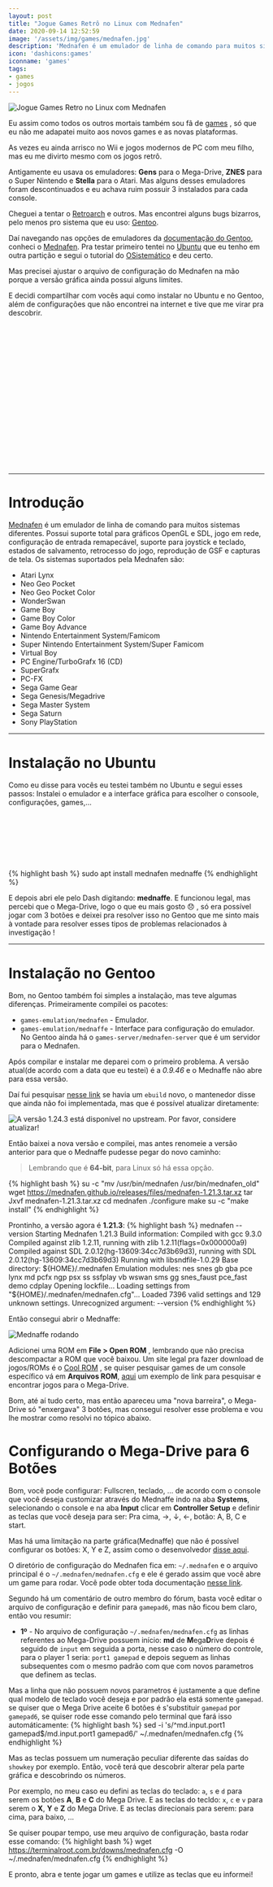 ```yaml
---
layout: post
title: "Jogue Games Retrô no Linux com Mednafen"
date: 2020-09-14 12:52:59
image: '/assets/img/games/mednafen.jpg'
description: 'Mednafen é um emulador de linha de comando para muitos sistemas diferentes.'
icon: 'dashicons:games'
iconname: 'games'
tags:
- games
- jogos
---
```


![Jogue Games Retro no Linux com Mednafen](/assets/img/games/mednafen.jpg)

Eu assim como todos os outros mortais também sou fã de [games](https://terminalroot.com.br/tags#games) , só que eu não me adapatei muito aos novos games e as novas plataformas.

As vezes eu ainda arrisco no Wii e jogos modernos de PC com meu filho, mas eu me divirto mesmo com os jogos retrô.

Antigamente eu usava os emuladores: **Gens** para o Mega-Drive, **ZNES** para o Super Nintendo e **Stella** para o Atari. Mas alguns desses emuladores foram descontinuados e eu achava ruim possuir 3 instalados para cada console.

Cheguei a tentar o [Retroarch](https://www.retroarch.com/) e outros. Mas encontrei alguns bugs bizarros, pelo menos pro sistema que eu uso: [Gentoo](https://terminalroot.com.br/tags#gentoo).

Daí navegando nas opções de emuladores da [documentação do Gentoo](https://wiki.gentoo.org/wiki/Games/emulation), conheci o [Mednafen](https://mednafen.github.io/). Pra testar primeiro tentei no [Ubuntu](https://terminalroot.com.br/tags#ubuntu) que eu tenho em outra partição e segui o tutorial do [OSistemático](http://www.osistematico.com.br/2017/12/jogue-os-classicos-do-mega-drive-no.html) e deu certo.

Mas precisei ajustar o arquivo de configuração do Mednafen na mão porque a versão gráfica ainda possui alguns limites.

E decidi compartilhar com vocês aqui como instalar no Ubuntu e no Gentoo, além de configurações que não encontrei na internet e tive que me virar pra descobrir.

<!-- QUADRADO -->
<script async src="//pagead2.googlesyndication.com/pagead/js/adsbygoogle.js"></script>
<ins class="adsbygoogle"
style="display:inline-block;width:336px;height:280px"
data-ad-client="ca-pub-2838251107855362"
data-ad-slot="5351066970"></ins>
<script>
(adsbygoogle = window.adsbygoogle || []).push({});
</script>

---

# Introdução

[Mednafen](https://mednafen.github.io/) é um emulador de linha de comando para muitos sistemas diferentes. Possui suporte total para gráficos OpenGL e SDL, jogo em rede, configuração de entrada remapecável, suporte para joystick e teclado, estados de salvamento, retrocesso do jogo, reprodução de GSF e capturas de tela. Os sistemas suportados pela Mednafen são:
+ Atari Lynx
+ Neo Geo Pocket
+ Neo Geo Pocket Color
+ WonderSwan
+ Game Boy
+ Game Boy Color
+ Game Boy Advance
+ Nintendo Entertainment System/Famicom
+ Super Nintendo Entertainment System/Super Famicom
+ Virtual Boy
+ PC Engine/TurboGrafx 16 (CD)
+ SuperGrafx
+ PC-FX
+ Sega Game Gear
+ Sega Genesis/Megadrive
+ Sega Master System
+ Sega Saturn
+ Sony PlayStation

---

# Instalação no Ubuntu
Como eu disse para vocês eu testei também no Ubuntu e segui esses passos:
Instalei o emulador e a interface gráfica para escolher o consoole, configurações, games,...

<!-- MINI ANÚNCIO -->
<script async src="//pagead2.googlesyndication.com/pagead/js/adsbygoogle.js"></script>
<!-- Games Root -->
<ins class="adsbygoogle"
style="display:inline-block;width:730px;height:95px"
data-ad-client="ca-pub-2838251107855362"
data-ad-slot="5351066970"></ins>
<script>
(adsbygoogle = window.adsbygoogle || []).push({});
</script>

{% highlight bash %}
sudo apt install mednafen mednaffe
{% endhighlight %}

E depois abri ele pelo Dash digitando: **mednaffe**. E funcionou legal, mas percebi que o Mega-Drive, logo o que eu mais gosto 😞 , só era possível jogar com 3 botões e deixei pra resolver isso no Gentoo que me sinto mais à vontade para resolver esses tipos de problemas relacionados à investigação !

---

# Instalação no Gentoo
Bom, no Gentoo também foi simples a instalação, mas teve algumas diferenças. Primeiramente compilei os pacotes:
- `games-emulation/mednafen` - Emulador.
- `games-emulation/mednaffe` - Interface para configuração do emulador.
No Gentoo ainda há o `games-server/mednafen-server` que é um servidor para o Mednafen.

Após compilar e instalar me deparei com o primeiro problema. A versão atual(de acordo com a data que eu testei) é a *0.9.46* e o Mednaffe não abre para essa versão.

Daí fui pesquisar [nesse link](https://packages.gentoo.org/packages/games-emulation/mednafen) se havia um `ebuild` novo, o mantenedor disse que ainda não foi implementada, mas que é possível atualizar diretamente:

![A versão 1.24.3 está disponível no upstream. Por favor, considere atualizar!](/assets/img/games/update-mednafen-gentoo.png)

Então baixei a nova versão e compilei, mas antes renomeie a versão anterior para que o Mednaffe pudesse pegar do novo caminho:
> Lembrando que é **64-bit**, para Linux só há essa opção.

{% highlight bash %}
su -c "mv /usr/bin/mednafen /usr/bin/mednafen_old"
wget https://mednafen.github.io/releases/files/mednafen-1.21.3.tar.xz
tar Jxvf mednafen-1.21.3.tar.xz
cd mednafen
./configure
make
su -c "make install"
{% endhighlight %}

Prontinho, a versão agora é **1.21.3**:
{% highlight bash %}
mednafen --version
Starting Mednafen 1.21.3
 Build information:
   Compiled with gcc 9.3.0
   Compiled against zlib 1.2.11, running with zlib 1.2.11(flags=0x000000a9)
   Compiled against SDL 2.0.12(hg-13609:34cc7d3b69d3), running with SDL 2.0.12(hg-13609:34cc7d3b69d3)
   Running with libsndfile-1.0.29
 Base directory: ${HOME}/.mednafen
 Emulation modules: nes snes gb gba pce lynx md pcfx ngp psx ss ssfplay vb wswan sms gg snes_faust pce_fast demo cdplay
 Opening lockfile...
 Loading settings from "${HOME}/.mednafen/mednafen.cfg"...
  Loaded 7396 valid settings and 129 unknown settings.
Unrecognized argument: --version
{% endhighlight %}

<!-- RETANGULO LARGO -->
<script async src="https://pagead2.googlesyndication.com/pagead/js/adsbygoogle.js"></script>
<!-- Informat -->
<ins class="adsbygoogle"
style="display:block"
data-ad-client="ca-pub-2838251107855362"
data-ad-slot="2327980059"
data-ad-format="auto"
data-full-width-responsive="true"></ins>
<script>
(adsbygoogle = window.adsbygoogle || []).push({});
</script>

Então consegui abrir o Mednaffe:

![Mednaffe rodando](/assets/img/games/mednaffe-running.png)

Adicionei uma ROM em **File > Open ROM** , lembrando que não precisa descompactar a ROM que você baixou. Um site legal pra fazer download de jogos/ROMs é o [Cool ROM](https://coolrom.com.au/) , se quiser pesquisar games de um console específico vá em **Arquivos ROM**, [aqui](https://coolrom.com.au/roms/genesis/) um exemplo de link para pesquisar e encontrar jogos para o Mega-Drive.

Bom, até aí tudo certo, mas então apareceu uma "nova barreira", o Mega-Drive só "enxergava" 3 botões, mas consegui resolver esse problema e vou lhe mostrar como resolvi no tópico abaixo.

# Configurando o Mega-Drive para 6 Botões
Bom, você pode configurar: Fullscren, teclado, ... de acordo com o console que você deseja customizar através do Mednaffe indo na aba **Systems**, selecionando o console e na aba **Input** clicar em **Controller Setup** e definir as teclas que você deseja para ser: Pra cima, →, ↓, ←, botão: A, B, C e start.

Mas há uma limitação na parte gráfica(Mednaffe) que não é possível configurar os botões: X, Y e Z, assim como o desenvolvedor [disse aqui](https://forum.fobby.net/index.php?t=msg&&th=1637&goto=5354#msg_5354).

O diretório de configuração do Mednafen fica em: `~/.mednafen` e o arquivo principal é o `~/.mednafen/mednafen.cfg` e ele é gerado assim que você abre um game para rodar. Você pode obter toda documentação [nesse link](https://mednafen.github.io/documentation/).

Segundo há um comentário de outro membro do fórum, basta você editar o arquivo de configuração e definir para `gamepad6`, mas não ficou bem claro, então vou resumir:
+ **1º** - No arquivo de configuração `~/.mednafen/mednafen.cfg` as linhas referentes ao Mega-Drive possuem início: **md** de **M**ega**D**rive depois é seguido de `input` em seguida a porta, nesse caso o número do controle, para o player 1 seria: `port1 gamepad` e depois seguem as linhas subsequentes com o mesmo padrão com que com novos parametros que definem as teclas.

Mas a linha que não possuem novos parametros é justamente a que define qual modelo de teclado você deseja e por padrão ela está somente `gamepad`. se quiser que o Mega Drive aceite 6 botões é s'substituir `gamepad` por `gamepad6`, se quiser rode esse comando pelo terminal que fará isso automáticamente:
{% highlight bash %}
sed -i 's/^md.input.port1 gamepad$/md.input.port1 gamepad6/' ~/.mednafen/mednafen.cfg
{% endhighlight %}

Mas as teclas possuem um numeração peculiar diferente das saídas do `showkey` por exemplo. Então, você terá que descobrir alterar pela parte gráfica e descobrindo os números.

Por exemplo, no meu caso eu defini as teclas do teclado: `a`, `s` e `d` para serem os botões **A**, **B** e **C** do Mega Drive. E as teclas do tecldo: `x`, `c` e `v` para serem o **X**, **Y** e **Z** do Mega Drive. E as teclas direcionais para serem: para cima, para baixo, ...

Se quiser poupar tempo, use meu arquivo de configuração, basta rodar esse comando:
{% highlight bash %}
wget https://terminalroot.com.br/downs/mednafen.cfg -O ~/.mednafen/mednafen.cfg
{% endhighlight %}

E pronto, abra e tente jogar um games e utilize as teclas que eu informei!

<!-- QUADRADO -->
<script async src="//pagead2.googlesyndication.com/pagead/js/adsbygoogle.js"></script>
<ins class="adsbygoogle"
style="display:inline-block;width:336px;height:280px"
data-ad-client="ca-pub-2838251107855362"
data-ad-slot="5351066970"></ins>
<script>
(adsbygoogle = window.adsbygoogle || []).push({});
</script>

Futuramente vou gravar uns *gameplays* e postar no [meu canal da Twitch](https://www.twitch.tv/TerminalRootTV), segue lá se quiser acompanhar.

Ah! Quase ia esquecendo, **Alt + Enter** altera para tela cheia! 😃 Espero ter ajudado!

![Play Mednafen Gentoo bspwm](/assets/img/games/mednafen-mega-drive-play.png)

# Fui!



